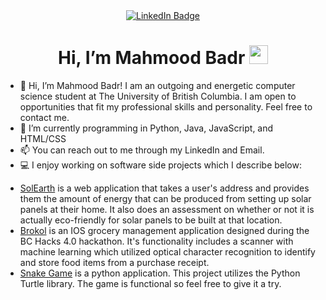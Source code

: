 <div id="badges" align="center">
  <a href="https://www.linkedin.com/in/mahmood-badr/">
    <img src="https://img.shields.io/badge/LinkedIn-blue?style=for-the-badge&logo=linkedin&logoColor=white" alt="LinkedIn Badge"/>
  </a>
</div>

<h1 align="center">
  Hi, I’m Mahmood Badr
  <img src="https://media.giphy.com/media/hvRJCLFzcasrR4ia7z/giphy.gif" width="30px"/>
</h1>

- 👋 Hi, I’m Mahmood Badr! I am an outgoing and energetic computer science student at The University of British Columbia. I am open to opportunities that fit my professional skills and personality. Feel free to contact me.
- 🌱  I’m currently programming in Python, Java, JavaScript, and HTML/CSS
- 📫 You can reach out to me through my LinkedIn and Email.
- 💻 I enjoy working on software side projects which I describe below:

* [SolEarth](https://github.com/MahmoodBadr/SolEarth) is a web application that takes a user's address and provides them the amount of energy that can be produced from setting up solar panels at their home. It also does an assessment on whether or not it is actually eco-friendly for solar panels to be built at that location.
* [Brokol](https://github.com/MahmoodBadr/Brokol-App) is an IOS grocery management application designed during the BC Hacks 4.0 hackathon. It's functionality includes a scanner with machine learning which utilized optical character recognition to identify and store food items from a purchase receipt.
* [Snake Game](https://github.com/MahmoodBadr/Snake-Game) is a python application. This project utilizes the Python Turtle library. The game is functional so feel free to give it a try.

